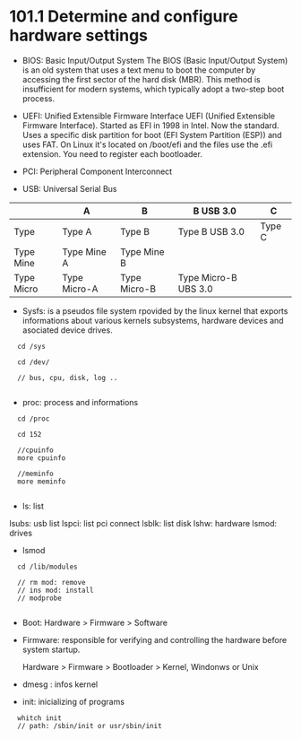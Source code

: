 # 101.1 Determine and configure hardware settings

- BIOS: Basic Input/Output System
  The BIOS (Basic Input/Output System) is an old system that uses a text menu to boot the computer by accessing the first sector of the hard disk (MBR). This method is insufficient for modern systems, which typically adopt a two-step boot process. 

- UEFI: Unified Extensible Firmware Interface
  UEFI (Unified Extensible Firmware Interface). Started as EFI in 1998 in Intel. Now the standard. Uses a specific disk partition for boot (EFI System Partition (ESP)) and uses FAT. On Linux it's located on /boot/efi and the files use the .efi extension. You need to register each bootloader.

- PCI: Peripheral Component Interconnect

- USB: Universal Serial Bus

|            | A            | B            | B USB 3.0            | C      |
|------------|--------------|--------------|----------------------|--------|
| Type       | Type A       | Type B       | Type B USB 3.0       | Type C |
| Type Mine  | Type Mine A  | Type Mine B  |                      |        |
| Type Micro | Type Micro-A | Type Micro-B | Type Micro-B UBS 3.0 |        |

- Sysfs: is a pseudos file system rpovided by the linux kernel that exports informations about various kernels subsystems, hardware devices and asociated device drives.

```
  cd /sys

  cd /dev/

  // bus, cpu, disk, log ..
    
```

- proc: process and informations

```
  cd /proc

  cd 152

  //cpuinfo
  more cpuinfo

  //meminfo
  more meminfo  
  
```

- ls: list 

lsubs: usb list
lspci: list pci connect
lsblk: list disk
lshw: hardware
lsmod: drives 


- lsmod

```
  cd /lib/modules
  
  // rm mod: remove
  // ins mod: install
  // modprobe 
  
```

- Boot: Hardware > Firmware > Software

- Firmware: responsible for verifying and controlling the hardware before system startup.

  Hardware > Firmware > Bootloader > Kernel, Windonws or Unix

- dmesg : infos kernel

- init: inicializing of programs 

```
  whitch init
  // path: /sbin/init or usr/sbin/init

  
  
```
